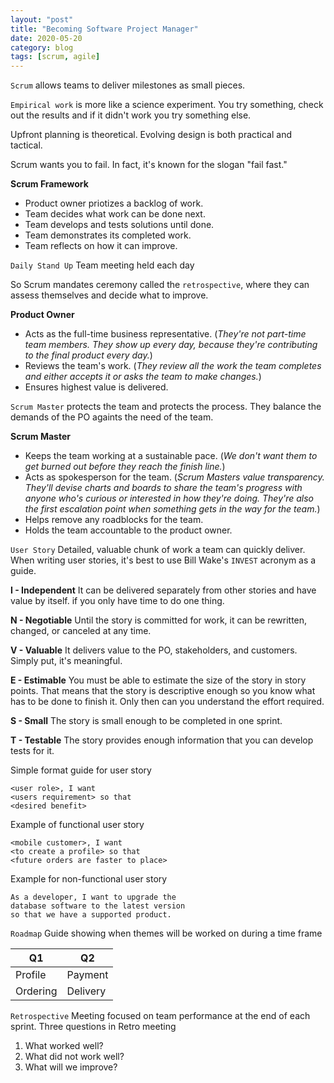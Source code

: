 ```yaml
---
layout: "post"
title: "Becoming Software Project Manager"
date: 2020-05-20
category: blog
tags: [scrum, agile]
---
```


`Scrum` allows teams to deliver milestones as small pieces.

`Empirical work` is more like a science experiment. You try something, check out the results and if it didn't work you try something else.

Upfront planning is theoretical. Evolving design is both practical and tactical.

Scrum wants you to fail. In fact, it's known for the slogan "fail fast."

__Scrum Framework__
* Product owner priotizes a backlog of work.
* Team decides what work can be done next.
* Team develops and tests solutions until done.
* Team demonstrates its completed work.
* Team reflects on how it can improve.

`Daily Stand Up` Team meeting held each day

So Scrum mandates ceremony called the `retrospective`, where they can assess themselves and decide what to improve.

__Product Owner__
* Acts as the full-time business representative. (_They're not part-time team members. They show up every day, because they're contributing to the final product every day._)
* Reviews the team's work. (_They review all the work the team completes and either accepts it or asks the team to make changes._)
* Ensures highest value is delivered.

`Scrum Master` protects the team and protects the process. They balance the demands of the PO againts the need of the team. 

__Scrum Master__
* Keeps the team working at a sustainable pace. (_We don't want them to get burned out before they reach the finish line._)
* Acts as spokesperson for the team. (_Scrum Masters value transparency. They'll devise charts and boards to share the team's progress with anyone who's curious or interested in how they're doing. They're also the first escalation point when something gets in the way for the team._)
* Helps remove any roadblocks for the team. 
* Holds the team accountable to the product owner. 

`User Story` Detailed, valuable chunk of work a team can quickly deliver. When writing user stories, it's best to use Bill Wake's `INVEST` acronym as a guide.

__I - Independent__ It can be delivered separately from other stories and have value by itself. if you only have time to do one thing. 

__N - Negotiable__ Until the story is committed for work, it can be rewritten, changed, or canceled at any time. 

__V - Valuable__ It delivers value to the PO, stakeholders, and customers. Simply put, it's meaningful. 

__E - Estimable__ You must be able to estimate the size of the story in story points. That means that the story is descriptive enough so you know what has to be done to finish it. Only then can you understand the effort required. 

__S - Small__ The story is small enough to be completed in one sprint. 

__T - Testable__ The story provides enough information that you can develop tests for it. 

Simple format guide for user story 
```
<user role>, I want 
<users requirement> so that 
<desired benefit>
```

Example of functional user story 
```
<mobile customer>, I want 
<to create a profile> so that 
<future orders are faster to place>
```

Example for non-functional user story
```
As a developer, I want to upgrade the 
database software to the latest version 
so that we have a supported product. 
```

`Roadmap` Guide showing when themes will be worked on during a time frame 

|     Q1      |      Q2     |
| ----------- | ----------- |
| Profile     | Payment     |
| Ordering    | Delivery    |


`Retrospective` Meeting focused on team performance at the end of each sprint. 
Three questions in Retro meeting 
1. What worked well?
2. What did not work well?
3. What will we improve?


